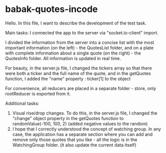 # babak-quotes-incode

Hello. In this file, I want to describe the development of the test task.

Main tasks: I connected the app to the server via "socket.io-client" import.

I divided the information from the server into a concise list with the most important information (on the left) - the QuotesList folder, and on a plate with complete information about a single quote (on the right) - the QuotesInfo folder. All information is updated in real time.

For beauty, in the server.js file, I changed the tickers array so that there were both a ticker and the full name of the quote, and in the getQuotes function, I added the "name" property : ticker[1] to the object

For convenience, all reducers are placed in a separate folder - store, only rootReducer is exported from it.

Additional tasks:
1. Visual rise/drop changes. To do this, in the server.js file, I changed the "change" object property in the getQuotes function to randomValue(-100, 100, 2) (added negative values to the random)
2. I hope that I correctly understood the concept of watching group. In any case, the application has a separate section where you can add and remove only those quotes that you like - all the logic is in the WatchingGroup folder. (it also update the current data itself)
